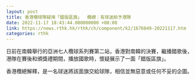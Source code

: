 ```yaml
---
layout: post
title: 香港欖球隊疑用「錯版區旗」  欖總︰有球迷給予港隊
date: 2022-11-17 18:43:44.000000000 +08:00
link: https://news.rthk.hk/rthk/ch/component/k2/1676049-20221117.htm
categories: rthk
---
```


日前在南韓舉行的亞洲七人欖球系列賽第二站，香港對南韓的決賽，繼播錯歌後，港隊在賽後和頒獎禮期間，播放國歌時，懷疑展示了一面「錯版區旗」。

香港欖總解釋，是一名球迷將該面旗交給球隊，相信並無惡意或任何不妥的企圖。
